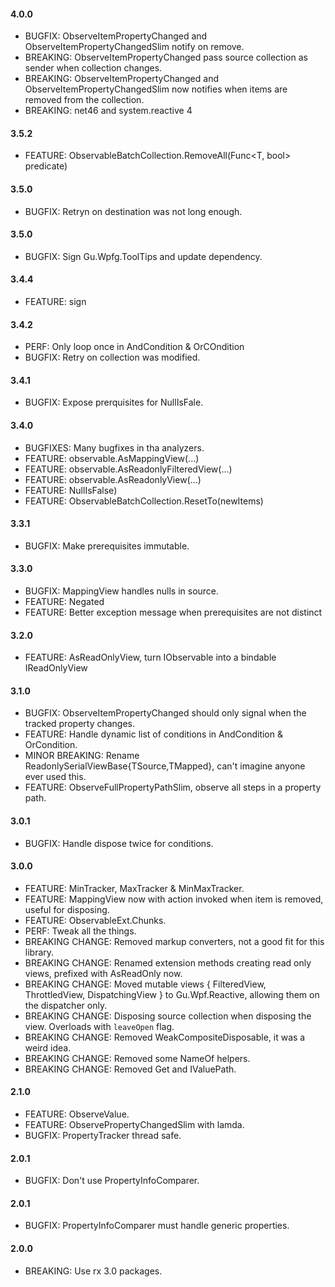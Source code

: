 #### 4.0.0
* BUGFIX: ObserveItemPropertyChanged and ObserveItemPropertyChangedSlim notify on remove.
* BREAKING: ObserveItemPropertyChanged pass source collection as sender when collection changes.
* BREAKING: ObserveItemPropertyChanged and ObserveItemPropertyChangedSlim now notifies when items are removed from the collection.
* BREAKING: net46 and system.reactive 4

#### 3.5.2
* FEATURE: ObservableBatchCollection<T>.RemoveAll(Func<T, bool> predicate)

#### 3.5.0
* BUGFIX: Retryn on destination was not long enough.

#### 3.5.0
* BUGFIX: Sign Gu.Wpfg.ToolTips and update dependency.

#### 3.4.4
* FEATURE: sign

#### 3.4.2
* PERF: Only loop once in AndCondition & OrCOndition
* BUGFIX: Retry on collection was modified.

#### 3.4.1
* BUGFIX: Expose prerquisites for NullIsFale<TCondition>.

#### 3.4.0
* BUGFIXES: Many bugfixes in tha analyzers.
* FEATURE: observable.AsMappingView(...)
* FEATURE: observable.AsReadonlyFilteredView(...)
* FEATURE: observable.AsReadonlyView(...)
* FEATURE: NullIsFalse<TCondition>)
* FEATURE: ObservableBatchCollection.ResetTo(newItems)

#### 3.3.1
* BUGFIX: Make prerequisites immutable.

#### 3.3.0
* BUGFIX: MappingView handles nulls in source.
* FEATURE: Negated<TCondition>
* FEATURE: Better exception message when prerequisites are not distinct


#### 3.2.0
* FEATURE: AsReadOnlyView, turn IObservable<T> into a bindable IReadOnlyView<T>

#### 3.1.0
* BUGFIX: ObserveItemPropertyChanged should only signal when the tracked property changes.
* FEATURE: Handle dynamic list of conditions in AndCondition & OrCondition.
* MINOR BREAKING: Rename ReadonlySerialViewBase{TSource,TMapped}, can't imagine anyone ever used this.
* FEATURE: ObserveFullPropertyPathSlim, observe all steps in a property path.

#### 3.0.1
* BUGFIX: Handle dispose twice for conditions.

#### 3.0.0
* FEATURE: MinTracker, MaxTracker & MinMaxTracker.
* FEATURE: MappingView now with action invoked when item is removed, useful for disposing.
* FEATURE: ObservableExt.Chunks.
* PERF: Tweak all the things.
* BREAKING CHANGE: Removed markup converters, not a good fit for this library.
* BREAKING CHANGE: Renamed extension methods creating read only views, prefixed with AsReadOnly now.
* BREAKING CHANGE: Moved mutable views { FilteredView, ThrottledView, DispatchingView } to Gu.Wpf.Reactive, allowing them on the dispatcher only.
* BREAKING CHANGE: Disposing source collection when disposing the view. Overloads with `leaveOpen` flag.
* BREAKING CHANGE: Removed WeakCompositeDisposable, it was a weird idea.
* BREAKING CHANGE: Removed some NameOf helpers.
* BREAKING CHANGE: Removed Get and IValuePath.

#### 2.1.0
* FEATURE: ObserveValue.
* FEATURE: ObservePropertyChangedSlim with lamda.
* BUGFIX: PropertyTracker thread safe.

#### 2.0.1
* BUGFIX: Don't use PropertyInfoComparer.

#### 2.0.1
* BUGFIX: PropertyInfoComparer must handle generic properties.

#### 2.0.0
* BREAKING: Use rx 3.0 packages.